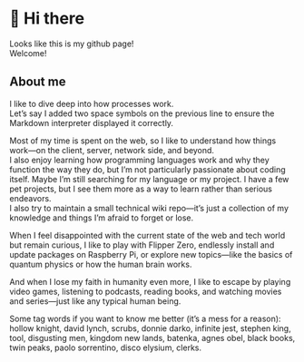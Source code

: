 # 👋 Hi there

Looks like this is my github page! \
Welcome!  

## About me

I like to dive deep into how processes work.  
Let’s say I added two space symbols on the previous line to ensure the Markdown interpreter displayed it correctly.

Most of my time is spent on the web, so I like to understand how things work—on the client, server, network side, and beyond.  
I also enjoy learning how programming languages work and why they function the way they do, but I’m not particularly passionate about coding itself. Maybe I’m still searching for my language or my project. 
I have a few pet projects, but I see them more as a way to learn rather than serious endeavors.  
I also try to maintain a small technical wiki repo—it’s just a collection of my knowledge and things I’m afraid to forget or lose.

When I feel disappointed with the current state of the web and tech world but remain curious, I like to play with Flipper Zero, endlessly install and update packages on Raspberry Pi, or explore new topics—like the basics of quantum physics or how the human brain works.

And when I lose my faith in humanity even more, I like to escape by playing video games, listening to podcasts, reading books, and watching movies and series—just like any typical human being.

Some tag words if you want to know me better (it’s a mess for a reason): hollow knight, david lynch, scrubs, donnie darko, infinite jest, stephen king, tool, disgusting men, kingdom new lands, batenka, agnes obel, black books, twin peaks, paolo sorrentino, disco elysium, clerks.
